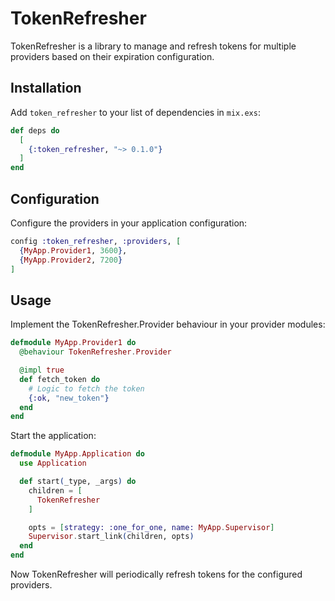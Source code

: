 # TokenRefresher

TokenRefresher is a library to manage and refresh tokens for multiple providers based on their expiration configuration.

## Installation

Add `token_refresher` to your list of dependencies in `mix.exs`:

```elixir
def deps do
  [
    {:token_refresher, "~> 0.1.0"}
  ]
end
```

## Configuration

Configure the providers in your application configuration:

```elixir
config :token_refresher, :providers, [
  {MyApp.Provider1, 3600},
  {MyApp.Provider2, 7200}
]
```

## Usage

Implement the TokenRefresher.Provider behaviour in your provider modules:

```elixir
defmodule MyApp.Provider1 do
  @behaviour TokenRefresher.Provider

  @impl true
  def fetch_token do
    # Logic to fetch the token
    {:ok, "new_token"}
  end
end
```

Start the application:

```elixir
defmodule MyApp.Application do
  use Application

  def start(_type, _args) do
    children = [
      TokenRefresher
    ]

    opts = [strategy: :one_for_one, name: MyApp.Supervisor]
    Supervisor.start_link(children, opts)
  end
end
```

Now TokenRefresher will periodically refresh tokens for the configured providers.

